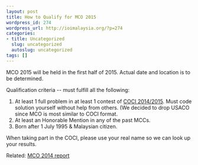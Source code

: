 ```yaml
---
layout: post
title: How to Qualify for MCO 2015
wordpress_id: 274
wordpress_url: http://ioimalaysia.org/?p=274
categories:
- title: Uncategorized
  slug: uncategorized
  autoslug: uncategorized
tags: []
---
```

MCO 2015 will be held in the first half of 2015\. Actual date and location is to be determined.

Qualification criteria -- must fulfill all the following:


1. At least 1 full problem in at least 1 contest of [COCI 2014/2015][0]. Must code solution yourself without help from others. (We decided to drop USACO since MCO is most similar to COCI format.
2. At least an Honorable Mention in any of the past MCCs.
3. Born after 1 July 1995 & Malaysian citizen.

When taking part in the COCI, please use your real name so we can look up your results.

Related: [MCO 2014 report][1]

[0]: http://hsin.hr/coci/
[1]: http://ioimalaysia.org/competitions/malaysian-computing-olympiad/mco-2014/
